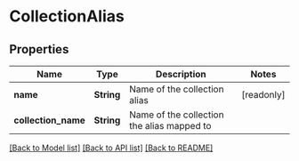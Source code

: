 # CollectionAlias

## Properties

Name | Type | Description | Notes
------------ | ------------- | ------------- | -------------
**name** | **String** | Name of the collection alias | [readonly]
**collection_name** | **String** | Name of the collection the alias mapped to | 

[[Back to Model list]](../README.md#documentation-for-models) [[Back to API list]](../README.md#documentation-for-api-endpoints) [[Back to README]](../README.md)



